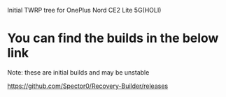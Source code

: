 Initial TWRP tree for OnePlus Nord CE2 Lite 5G(HOLI)

# You can find the builds in the below link
Note: these are initial builds and may be unstable 

https://github.com/Spector0/Recovery-Builder/releases
